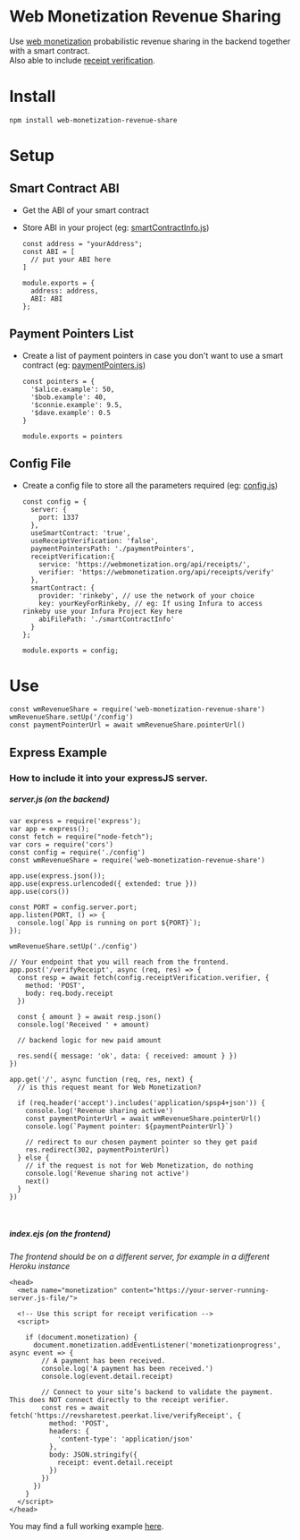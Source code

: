 # Web Monetization Revenue Sharing

Use [web monetization](https://webmonetization.org) probabilistic revenue sharing in the backend together with a smart contract. <br>
Also able to include [receipt verification](https://webmonetization.org/docs/receipt-verifier).

# Install
    
    npm install web-monetization-revenue-share

# Setup

## Smart Contract ABI
  - Get the ABI of your smart contract
  - Store ABI in your project (eg: [smartContractInfo.js](https://github.com/Vivid-IOV-Labs/web-monetization-revenue-share/blob/master/smartContractInfo.example.js))

        const address = "yourAddress";
        const ABI = [
          // put your ABI here
        ]

        module.exports = {
          address: address,
          ABI: ABI
        };

## Payment Pointers List
  - Create a list of payment pointers in case you don't want to use a smart contract (eg: [paymentPointers.js](https://github.com/Vivid-IOV-Labs/web-monetization-revenue-share/blob/master/paymentPointers.js))

        const pointers = {
          '$alice.example': 50,
          '$bob.example': 40,
          '$connie.example': 9.5,
          '$dave.example': 0.5
        }

        module.exports = pointers

## Config File
  - Create a config file to store all the parameters required (eg: [config.js](https://github.com/Vivid-IOV-Labs/web-monetization-revenue-share/blob/master/config.example.js))

        const config = {
          server: {
            port: 1337
          },
          useSmartContract: 'true',
          useReceiptVerification: 'false',
          paymentPointersPath: './paymentPointers',
          receiptVerification:{ 
            service: 'https://webmonetization.org/api/receipts/',
            verifier: 'https://webmonetization.org/api/receipts/verify'
          },
          smartContract: {
            provider: 'rinkeby', // use the network of your choice
            key: yourKeyForRinkeby, // eg: If using Infura to access rinkeby use your Infura Project Key here 
            abiFilePath: './smartContractInfo'
          }
        };
      
        module.exports = config;


# Use

    const wmRevenueShare = require('web-monetization-revenue-share')
    wmRevenueShare.setUp('/config')
    const paymentPointerUrl = await wmRevenueShare.pointerUrl()


## Express Example 
### How to include it into your expressJS server.
##### server.js (on the backend)


    var express = require('express');
    var app = express();
    const fetch = require("node-fetch");
    var cors = require('cors')
    const config = require('./config')
    const wmRevenueShare = require('web-monetization-revenue-share')

    app.use(express.json());
    app.use(express.urlencoded({ extended: true }))
    app.use(cors())

    const PORT = config.server.port;
    app.listen(PORT, () => {
      console.log(`App is running on port ${PORT}`);
    });

    wmRevenueShare.setUp('./config')

    // Your endpoint that you will reach from the frontend.
    app.post('/verifyReceipt', async (req, res) => {
      const resp = await fetch(config.receiptVerification.verifier, {
        method: 'POST',
        body: req.body.receipt
      })

      const { amount } = await resp.json()
      console.log('Received ' + amount)

      // backend logic for new paid amount

      res.send({ message: 'ok', data: { received: amount } })
    })

    app.get('/', async function (req, res, next) {
      // is this request meant for Web Monetization?
      
      if (req.header('accept').includes('application/spsp4+json')) {
        console.log('Revenue sharing active')
        const paymentPointerUrl = await wmRevenueShare.pointerUrl()
        console.log(`Payment pointer: ${paymentPointerUrl}`)

        // redirect to our chosen payment pointer so they get paid
        res.redirect(302, paymentPointerUrl)
      } else {
        // if the request is not for Web Monetization, do nothing
        console.log('Revenue sharing not active')
        next()
      }
    })

<br>

##### index.ejs (on the frontend) 
_The frontend should be on a different server, for example in a different Heroku instance_


    <head>
      <meta name="monetization" content="https://your-server-running-server.js-file/">  
      
      <!-- Use this script for receipt verification -->
      <script>

        if (document.monetization) {
          document.monetization.addEventListener('monetizationprogress', async event => {
            // A payment has been received.
            console.log('A payment has been received.')
            console.log(event.detail.receipt)

            // Connect to your site’s backend to validate the payment. This does NOT connect directly to the receipt verifier.
            const res = await fetch('https://revsharetest.peerkat.live/verifyReceipt', {
              method: 'POST',
              headers: {
                'content-type': 'application/json'
              },
              body: JSON.stringify({
                receipt: event.detail.receipt
              })
            })
          })
        }
      </script>
    </head>


You may find a full working example [here](https://github.com/Vivid-IOV-Labs/gftw-server-demo).